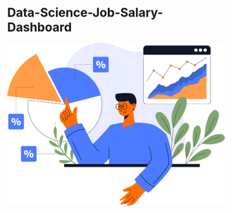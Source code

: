 # Data-Science-Job-Salary-Dashboard
![Dashboard Screenshot](data-analysis-concept-illustration-flat-vector-design-statistical-and-data-analysis-for-business-finance-investment-concept-taking-part-in-business-activities-free-png.webp)
